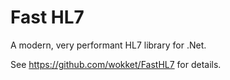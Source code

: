 # Fast HL7

A modern, very performant HL7 library for .Net.  

See https://github.com/wokket/FastHL7 for details.
